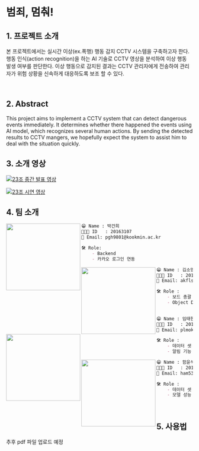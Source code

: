 # 범죄, 멈춰!

## 1. 프로젝트 소개


본 프로젝트에서는 실시간 이상(ex.폭행) 행동 감지 CCTV 시스템을 구축하고자 한다. 행동 인식(action recognition)을 하는 AI 기술로 CCTV 영상을 분석하여 이상 행동 발생 여부를 판단한다. 이상 행동으로 감지된 결과는 CCTV 관리자에게 전송하여 관리자가 위험 상황을 신속하게 대응하도록 보조 할 수 있다.

<br/>

## 2. Abstract


This project aims to implement a CCTV system that can detect dangerous events immediately. It determines whether there happened the events using AI model, which recognizes several human actions. By sending the detected results to CCTV mangers, we hopefully expect the system to assist him to deal with the situation quickly.
<br/>


## 3. 소개 영상

[![23조 중간 발표 영상](http://img.youtube.com/vi/mTJcfbAd-b8/0.jpg)](https://youtu.be/mTJcfbAd-b8?t=0s)

[![23조 시연 영상](http://img.youtube.com/vi/SnueBKNEczI/0.jpg)](https://youtu.be/SnueBKNEczI?t=0s)
<br/>

## 4. 팀 소개


<img align=left src = "https://user-images.githubusercontent.com/21096675/112747542-12c93a80-8ff1-11eb-85e9-965e0c9e78d5.png" width="200px" height="180px">

```markdown
😁 Name : 박건희
👨🏻‍💻 ID   : 20163107
📧 Email: pgh9801@kookmin.ac.kr

🛠 Role:
    - Backend
    - 카카오 로그인 연동

```

<img align=left src = "https://user-images.githubusercontent.com/21096675/113386677-b5086a00-93c5-11eb-8388-1901400ac829.png" width="200px" height="180px">

```markdown
😁 Name : 김소망
👨🏻‍💻 ID   : 20163094
📧 Email: akfls745@kookmin.ac.kr

🛠 Role :
    - 보드 총괄
    - Object Detection
     
```
<img align=left src ="https://user-images.githubusercontent.com/21096675/112747550-178dee80-8ff1-11eb-9eb7-8059c506133e.png" width="200px" height="180px">

```markdown
😁 Name : 임태현
👨🏻‍💻 ID   : 20163153
📧 Email: plmoknijb15@kookmin.ac.kr

🛠 Role :
    - 데이터 셋 구축 & 모델 학습
    - 알림 기능

```

<img align=left src = "https://user-images.githubusercontent.com/21096675/113386691-bafe4b00-93c5-11eb-98d9-9e3933ae8d1c.png" width="200px" height="180px">

```markdown
😁 Name : 함윤석
👨🏻‍💻 ID   : 20163175
📧 Email: ham5312@kookmin.ac.kr 

🛠 Role :
    - 데이터 셋 구축 & 모델 학습
    - 모델 성능 향상

```

<br/>

## 5. 사용법

추후 pdf 파일 업로드 예정